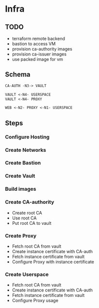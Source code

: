 # Infra

## TODO

- terraform remote backend
- bastion to access VM
- provision ca-authority images
- provision ca-issuer images
- use packed image for vm

## Schema

```txt
CA-AUTH -N3-> VAULT

VAULT <-N4- USERSPACE
VAULT <-N4- PROXY

WEB <-N2- PROXY <-N1- USERSPACE
```

## Steps

### Configure Hosting

### Create Networks

### Create Bastion

### Create Vault

### Build images

### Create CA-authority

- Create root CA
- Use root CA
- Put root CA to vault

### Create Proxy

- Fetch root CA from vault
- Create instance certificate with CA-auth
- Fetch instance certificate from vault
- Configure Proxy with instance certificate

### Create Userspace

- Fetch root CA from vault
- Create instance certificate with CA-auth
- Fetch instance certificate from vault
- Configure Proxy usage
